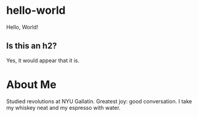 # hello-world
Hello, World!
## Is this an h2?
Yes, it would appear that it is.

About Me
========
Studied revolutions at NYU Gallatin. Greatest joy: good conversation. I take my whiskey neat and my espresso with water.
